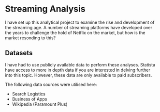 # Streaming Analysis
I have set up this analytical project to examine the rise and development of the streaming age. A number of streaming platforms have developed over the years to challenge the hold of Netflix on the market, but how is the market resonding to this?


## Datasets
I have had to use publicly available data to perform these analyses. Statista have access to more in depth data if you are interested in delving further into this topic. However, these data are only available to paid subscribers.

The following data sources were utilised here:
- Search Logistics
- Business of Apps
- Wikipedia (Paramount Plus)
